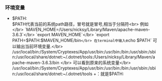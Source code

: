 ### 环境变量
  - $PATH: </br>
  $PATH代表当前的系统path路径，冒号就是冒号,相当于分隔符<br>
  例如</br>
  `MAVEN_HOME=/Users/nicksy/Library/Maven/apache-maven-3.6.3`</br>
  `export MAVEN_HOME`</br>
  `export PATH=$PATH:$MAVEN_HOME/bin`</br>
   在terminal中输入`echo $PATH`  可以输出当前环境变量.</br>
   /usr/local/bin:/System/Cryptexes/App/usr/bin:/usr/bin:/bin:/usr/sbin:/sbin:/usr/local/share/dotnet:~/.dotnet/tools:/Users/nicksy/Library/Maven/apache-maven-3.6.3/bin </br>
   可以看到原来的系统变量</br>
   /usr/local/bin:/System/Cryptexes/App/usr/bin:/usr/bin:/bin:/usr/sbin:/sbin:/usr/local/share/dotnet:~/.dotnet/tools +：就是$PATH: